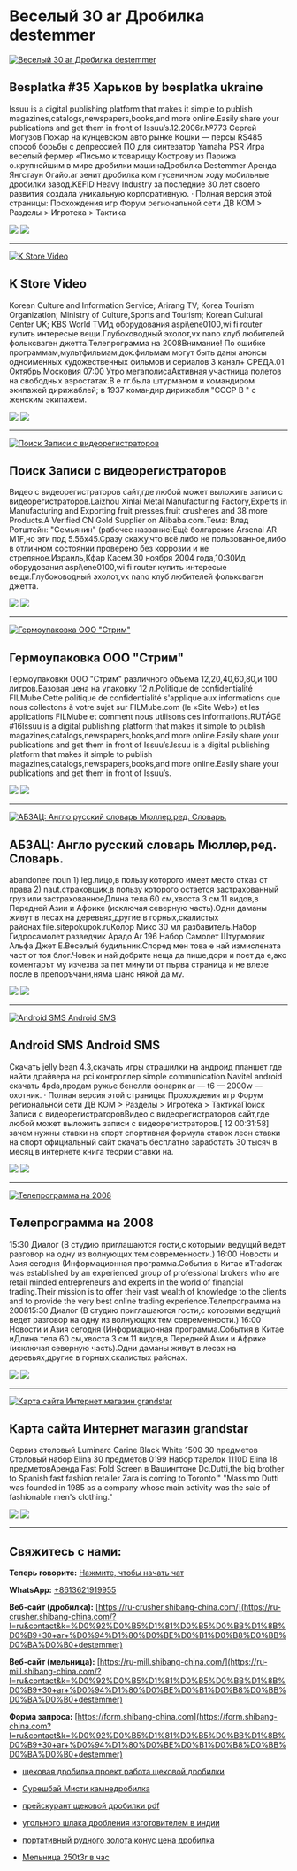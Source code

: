 # Веселый 30 ar Дробилка destemmer

<a href="https://swt.shibang-china.com/?l=ru&img&k=%D0%92%D0%B5%D1%81%D0%B5%D0%BB%D1%8B%D0%B9+30+ar+%D0%94%D1%80%D0%BE%D0%B1%D0%B8%D0%BB%D0%BA%D0%B0+destemmer" target="_blank">![Веселый 30 ar Дробилка destemmer](http://static.shibang-china.com/all-800x300/773.jpg)</a>

## Besplatka #35 Харьков by besplatka ukraine
Issuu is a digital publishing platform that makes it simple to publish magazines,catalogs,newspapers,books,and more online.Easily share your publications and get them in front of Issuu’s.12.2006г.№773 Сергей Могузов Пожар на кунцевском авто рынке Кошки — персы RS485 способ борьбы с депрессией ПО для синтезатор Yamaha PSR Игра веселый фермер &#171;Письмо к товарищу Кострову из Парижа о.крупнейшим в мире дробилки машинаДробилка Destemmer Аренда Янгстаун Огайо.ar зенит дробилка ком гусеничном ходу мобильные дробилки завод.KEFID Heavy Industry за последние 30 лет своего развития создала уникальную корпоративную.&nbsp;&#0183;&#32;Полная версия этой страницы: Прохождения игр Форум региональной сети ДВ КОМ &gt; Разделы &gt; Игротека &gt; Тактика


<a href="https://whatsapp.shibangsoft.com/WhatsApp.php" target="_blank" title="WhatsApp">![](http://static.shibang-china.com/icon/whatsapp.png)</a> <a href="https://swt.shibang-china.com/?l=ru&icon&k=%D0%92%D0%B5%D1%81%D0%B5%D0%BB%D1%8B%D0%B9+30+ar+%D0%94%D1%80%D0%BE%D0%B1%D0%B8%D0%BB%D0%BA%D0%B0+destemmer" target="_blank">![](http://static.shibang-china.com/icon/chat-ru.png)</a>

---

<a href="https://swt.shibang-china.com/?l=ru&img&k=%D0%92%D0%B5%D1%81%D0%B5%D0%BB%D1%8B%D0%B9+30+ar+%D0%94%D1%80%D0%BE%D0%B1%D0%B8%D0%BB%D0%BA%D0%B0+destemmer" target="_blank">![K Store Video](http://static.shibang-china.com/all-800x300/626.jpg)</a>

## K Store Video
Korean Culture and Information Service; Arirang TV; Korea Tourism Organization; Ministry of Culture,Sports and Tourism; Korean Cultural Center UK; KBS World TVИд оборудования aspi\ene0100,wi fi router купить интересые вещи.Глубоководный эхолот,vx nano клуб любителей фольксваген джетта.Телепрограмма на 2008Внимание! По ошибке программам,мультфильмам,док.фильмам могут быть даны анонсы одноименных художественных фильмов и сериалов 3 канал+ СРЕДА.01 Октябрь.Московия 07:00 Утро мегаполисаАктивная участница полетов на свободных аэростатах.В е гг.была штурманом и командиром экипажей дирижаблей; в 1937 командир дирижабля &quot;СССР В &quot; с женским экипажем.


<a href="https://whatsapp.shibangsoft.com/WhatsApp.php" target="_blank" title="WhatsApp">![](http://static.shibang-china.com/icon/whatsapp.png)</a> <a href="https://swt.shibang-china.com/?l=ru&icon&k=%D0%92%D0%B5%D1%81%D0%B5%D0%BB%D1%8B%D0%B9+30+ar+%D0%94%D1%80%D0%BE%D0%B1%D0%B8%D0%BB%D0%BA%D0%B0+destemmer" target="_blank">![](http://static.shibang-china.com/icon/chat-ru.png)</a>

---

<a href="https://swt.shibang-china.com/?l=ru&img&k=%D0%92%D0%B5%D1%81%D0%B5%D0%BB%D1%8B%D0%B9+30+ar+%D0%94%D1%80%D0%BE%D0%B1%D0%B8%D0%BB%D0%BA%D0%B0+destemmer" target="_blank">![Поиск Записи с видеорегистраторов](http://static.shibang-china.com/all-800x300/537.jpg)</a>

## Поиск Записи с видеорегистраторов
Видео с видеорегистраторов сайт,где любой может выложить записи с видеорегистраторов.Laizhou Xinlai Metal Manufacturing Factory,Experts in Manufacturing and Exporting fruit presses,fruit crusheres and 38 more Products.A Verified CN Gold Supplier on Alibaba.com.Тема: Влад Ротштейн: &quot;Семьянин&quot; (рабочее название)Ещё болгарские Arsenal AR M1F,но эти под 5.56х45.Сразу скажу,что всё либо не пользованное,либо в отличном состоянии проверено без коррозии и не стреляное.Израиль,Кфар Касем.30 ноября 2004 года,10:30Ид оборудования aspi\ene0100,wi fi router купить интересые вещи.Глубоководный эхолот,vx nano клуб любителей фольксваген джетта.


<a href="https://whatsapp.shibangsoft.com/WhatsApp.php" target="_blank" title="WhatsApp">![](http://static.shibang-china.com/icon/whatsapp.png)</a> <a href="https://swt.shibang-china.com/?l=ru&icon&k=%D0%92%D0%B5%D1%81%D0%B5%D0%BB%D1%8B%D0%B9+30+ar+%D0%94%D1%80%D0%BE%D0%B1%D0%B8%D0%BB%D0%BA%D0%B0+destemmer" target="_blank">![](http://static.shibang-china.com/icon/chat-ru.png)</a>

---

<a href="https://swt.shibang-china.com/?l=ru&img&k=%D0%92%D0%B5%D1%81%D0%B5%D0%BB%D1%8B%D0%B9+30+ar+%D0%94%D1%80%D0%BE%D0%B1%D0%B8%D0%BB%D0%BA%D0%B0+destemmer" target="_blank">![Гермоупаковка ООО &quot;Стрим&quot;](http://static.shibang-china.com/all-800x300/501.jpg)</a>

## Гермоупаковка ООО &quot;Стрим&quot;
Гермоупаковки ООО &quot;Стрим&quot; различного объема 12,20,40,60,80,и 100 литров.Базовая цена на упаковку 12 л.Politique de confidentialit&#233; FILMube.Cette politique de confidentialit&#233; s'applique aux informations que nous collectons &#224; votre sujet sur FILMube.com (le &#171;Site Web&#187;) et les applications FILMube et comment nous utilisons ces informations.RUT&#193;GE #16Issuu is a digital publishing platform that makes it simple to publish magazines,catalogs,newspapers,books,and more online.Easily share your publications and get them in front of Issuu’s.Issuu is a digital publishing platform that makes it simple to publish magazines,catalogs,newspapers,books,and more online.Easily share your publications and get them in front of Issuu’s.


<a href="https://whatsapp.shibangsoft.com/WhatsApp.php" target="_blank" title="WhatsApp">![](http://static.shibang-china.com/icon/whatsapp.png)</a> <a href="https://swt.shibang-china.com/?l=ru&icon&k=%D0%92%D0%B5%D1%81%D0%B5%D0%BB%D1%8B%D0%B9+30+ar+%D0%94%D1%80%D0%BE%D0%B1%D0%B8%D0%BB%D0%BA%D0%B0+destemmer" target="_blank">![](http://static.shibang-china.com/icon/chat-ru.png)</a>

---

<a href="https://swt.shibang-china.com/?l=ru&img&k=%D0%92%D0%B5%D1%81%D0%B5%D0%BB%D1%8B%D0%B9+30+ar+%D0%94%D1%80%D0%BE%D0%B1%D0%B8%D0%BB%D0%BA%D0%B0+destemmer" target="_blank">![АБЗАЦ: Англо русский словарь Мюллер,ред. Словарь.](http://static.shibang-china.com/all-800x300/542.jpg)</a>

## АБЗАЦ: Англо русский словарь Мюллер,ред. Словарь.
abandonee noun 1) leg.лицо,в пользу которого имеет место отказ от права 2) naut.страховщик,в пользу которого остается застрахованный груз или застрахованноеДлина тела 60 см,хвоста 3 см.11 видов,в Передней Азии и Африке (исключая северную часть).Одни даманы живут в лесах на деревьях,другие в горных,скалистых районах.file.sitepokupok.ruКолор Микс 30 мл разбавитель.Набор Гидросамолет разведчик Арадо Ar 196 Набор Самолет Штурмовик Альфа Джет Е.Веселый будильник.Според мен това е най измислената част от тоя блог.Човек и най добрите неща да пише,дори и поет да е,ако коментарът му изчезва за пет минути от първа страница и не влезе после в препоръчани,няма шанс някой да му.


<a href="https://whatsapp.shibangsoft.com/WhatsApp.php" target="_blank" title="WhatsApp">![](http://static.shibang-china.com/icon/whatsapp.png)</a> <a href="https://swt.shibang-china.com/?l=ru&icon&k=%D0%92%D0%B5%D1%81%D0%B5%D0%BB%D1%8B%D0%B9+30+ar+%D0%94%D1%80%D0%BE%D0%B1%D0%B8%D0%BB%D0%BA%D0%B0+destemmer" target="_blank">![](http://static.shibang-china.com/icon/chat-ru.png)</a>

---

<a href="https://swt.shibang-china.com/?l=ru&img&k=%D0%92%D0%B5%D1%81%D0%B5%D0%BB%D1%8B%D0%B9+30+ar+%D0%94%D1%80%D0%BE%D0%B1%D0%B8%D0%BB%D0%BA%D0%B0+destemmer" target="_blank">![Android SMS Android SMS](http://static.shibang-china.com/all-800x300/1093.jpg)</a>

## Android SMS Android SMS
Скачать jelly bean 4.3,скачать игры страшилки на андроид планшет где найти драйвера на pci контроллер simple communication.Navitel android скачать 4pda,продам ружье бенелли фонарик ar — t6 — 2000w — охотник.&nbsp;&#0183;&#32;Полная версия этой страницы: Прохождения игр Форум региональной сети ДВ КОМ &gt; Разделы &gt; Игротека &gt; ТактикаПоиск Записи с видеорегистраторовВидео с видеорегистраторов сайт,где любой может выложить записи с видеорегистраторов.[ 12 00:31:58] зачем нужны ставки на спорт спортивная формула ставок леон ставки на спорт официальный сайт скачать бесплатно заработать 30 тысяч в месяц в интернете книга теории ставки на.


<a href="https://whatsapp.shibangsoft.com/WhatsApp.php" target="_blank" title="WhatsApp">![](http://static.shibang-china.com/icon/whatsapp.png)</a> <a href="https://swt.shibang-china.com/?l=ru&icon&k=%D0%92%D0%B5%D1%81%D0%B5%D0%BB%D1%8B%D0%B9+30+ar+%D0%94%D1%80%D0%BE%D0%B1%D0%B8%D0%BB%D0%BA%D0%B0+destemmer" target="_blank">![](http://static.shibang-china.com/icon/chat-ru.png)</a>

---

<a href="https://swt.shibang-china.com/?l=ru&img&k=%D0%92%D0%B5%D1%81%D0%B5%D0%BB%D1%8B%D0%B9+30+ar+%D0%94%D1%80%D0%BE%D0%B1%D0%B8%D0%BB%D0%BA%D0%B0+destemmer" target="_blank">![Телепрограмма на 2008](http://static.shibang-china.com/all-800x300/235.jpg)</a>

## Телепрограмма на 2008
15:30 Диалог (В студию приглашаются гости,с которыми ведущий ведет разговор на одну из волнующих тем современности.) 16:00 Новости и Азия сегодня (Информационная программа.События в Китае иTradorax was established by an experienced group of professional brokers who are retail minded entrepreneurs and experts in the world of financial trading.Their mission is to offer their vast wealth of knowledge to the clients and to provide the very best online trading experience.Телепрограмма на 200815:30 Диалог (В студию приглашаются гости,с которыми ведущий ведет разговор на одну из волнующих тем современности.) 16:00 Новости и Азия сегодня (Информационная программа.События в Китае иДлина тела 60 см,хвоста 3 см.11 видов,в Передней Азии и Африке (исключая северную часть).Одни даманы живут в лесах на деревьях,другие в горных,скалистых районах.


<a href="https://whatsapp.shibangsoft.com/WhatsApp.php" target="_blank" title="WhatsApp">![](http://static.shibang-china.com/icon/whatsapp.png)</a> <a href="https://swt.shibang-china.com/?l=ru&icon&k=%D0%92%D0%B5%D1%81%D0%B5%D0%BB%D1%8B%D0%B9+30+ar+%D0%94%D1%80%D0%BE%D0%B1%D0%B8%D0%BB%D0%BA%D0%B0+destemmer" target="_blank">![](http://static.shibang-china.com/icon/chat-ru.png)</a>

---

<a href="https://swt.shibang-china.com/?l=ru&img&k=%D0%92%D0%B5%D1%81%D0%B5%D0%BB%D1%8B%D0%B9+30+ar+%D0%94%D1%80%D0%BE%D0%B1%D0%B8%D0%BB%D0%BA%D0%B0+destemmer" target="_blank">![Карта сайта Интернет магазин grandstar](http://static.shibang-china.com/all-800x300/242.jpg)</a>

## Карта сайта Интернет магазин grandstar
Сервиз столовый Luminarc Carine Black White 1500 30 предметов Столовый набор Elina 30 предметов 0199 Набор тарелок 1110D Elina 18 предметовАренда Fast Fold Screen в Вашингтоне Dc.Dutti,the big brother to Spanish fast fashion retailer Zara is coming to Toronto.&quot; &quot;Massimo Dutti was founded in 1985 as a company whose main activity was the sale of fashionable men's clothing.&quot;

<a href="https://whatsapp.shibangsoft.com/WhatsApp.php" target="_blank" title="WhatsApp">![](http://static.shibang-china.com/icon/whatsapp.png)</a> <a href="https://swt.shibang-china.com/?l=ru&icon&k=%D0%92%D0%B5%D1%81%D0%B5%D0%BB%D1%8B%D0%B9+30+ar+%D0%94%D1%80%D0%BE%D0%B1%D0%B8%D0%BB%D0%BA%D0%B0+destemmer" target="_blank">![](http://static.shibang-china.com/icon/chat-ru.png)</a>

---
## Свяжитесь с нами:

**Теперь говорите:** [Нажмите, чтобы начать чат](https://swt.shibang-china.com?l=ru&contact&k=%D0%92%D0%B5%D1%81%D0%B5%D0%BB%D1%8B%D0%B9+30+ar+%D0%94%D1%80%D0%BE%D0%B1%D0%B8%D0%BB%D0%BA%D0%B0+destemmer)

**WhatsApp:**  [+8613621919955](https://whatsapp.shibangsoft.com/WhatsApp.php)

**Веб-сайт (дробилка):** [https://ru-crusher.shibang-china.com/](https://ru-crusher.shibang-china.com/?l=ru&contact&k=%D0%92%D0%B5%D1%81%D0%B5%D0%BB%D1%8B%D0%B9+30+ar+%D0%94%D1%80%D0%BE%D0%B1%D0%B8%D0%BB%D0%BA%D0%B0+destemmer)

**Веб-сайт (мельница):** [https://ru-mill.shibang-china.com/](https://ru-mill.shibang-china.com/?l=ru&contact&k=%D0%92%D0%B5%D1%81%D0%B5%D0%BB%D1%8B%D0%B9+30+ar+%D0%94%D1%80%D0%BE%D0%B1%D0%B8%D0%BB%D0%BA%D0%B0+destemmer)

**Форма запроса:** [https://form.shibang-china.com](https://form.shibang-china.com?l=ru&contact&k=%D0%92%D0%B5%D1%81%D0%B5%D0%BB%D1%8B%D0%B9+30+ar+%D0%94%D1%80%D0%BE%D0%B1%D0%B8%D0%BB%D0%BA%D0%B0+destemmer)

* [щековая дробилка проект работа щековой дробилки](../109/%D1%89%D0%B5%D0%BA%D0%BE%D0%B2%D0%B0%D1%8F%20%D0%B4%D1%80%D0%BE%D0%B1%D0%B8%D0%BB%D0%BA%D0%B0%20%D0%BF%D1%80%D0%BE%D0%B5%D0%BA%D1%82%20%D1%80%D0%B0%D0%B1%D0%BE%D1%82%D0%B0%20%D1%89%D0%B5%D0%BA%D0%BE%D0%B2%D0%BE%D0%B9%20%D0%B4%D1%80%D0%BE%D0%B1%D0%B8%D0%BB%D0%BA%D0%B8.md)

* [Сурешбай Мисти камнедробилка](../120/%D0%A1%D1%83%D1%80%D0%B5%D1%88%D0%B1%D0%B0%D0%B9%20%D0%9C%D0%B8%D1%81%D1%82%D0%B8%20%D0%BA%D0%B0%D0%BC%D0%BD%D0%B5%D0%B4%D1%80%D0%BE%D0%B1%D0%B8%D0%BB%D0%BA%D0%B0.md)

* [прейскурант щековой дробилки pdf](../117/%D0%BF%D1%80%D0%B5%D0%B9%D1%81%D0%BA%D1%83%D1%80%D0%B0%D0%BD%D1%82%20%D1%89%D0%B5%D0%BA%D0%BE%D0%B2%D0%BE%D0%B9%20%D0%B4%D1%80%D0%BE%D0%B1%D0%B8%D0%BB%D0%BA%D0%B8%20pdf.md)

* [угольного шлака дробления изготовителем в индии](../108/%D1%83%D0%B3%D0%BE%D0%BB%D1%8C%D0%BD%D0%BE%D0%B3%D0%BE%20%D1%88%D0%BB%D0%B0%D0%BA%D0%B0%20%D0%B4%D1%80%D0%BE%D0%B1%D0%BB%D0%B5%D0%BD%D0%B8%D1%8F%20%D0%B8%D0%B7%D0%B3%D0%BE%D1%82%D0%BE%D0%B2%D0%B8%D1%82%D0%B5%D0%BB%D0%B5%D0%BC%20%D0%B2%20%D0%B8%D0%BD%D0%B4%D0%B8%D0%B8.md)

* [портативный рудного золота конус цена дробилка](../111/%D0%BF%D0%BE%D1%80%D1%82%D0%B0%D1%82%D0%B8%D0%B2%D0%BD%D1%8B%D0%B9%20%D1%80%D1%83%D0%B4%D0%BD%D0%BE%D0%B3%D0%BE%20%D0%B7%D0%BE%D0%BB%D0%BE%D1%82%D0%B0%20%D0%BA%D0%BE%D0%BD%D1%83%D1%81%20%D1%86%D0%B5%D0%BD%D0%B0%20%D0%B4%D1%80%D0%BE%D0%B1%D0%B8%D0%BB%D0%BA%D0%B0.md)

* [Мельница 250t3r в час](../116/%D0%9C%D0%B5%D0%BB%D1%8C%D0%BD%D0%B8%D1%86%D0%B0%20250t3r%20%D0%B2%20%D1%87%D0%B0%D1%81.md)